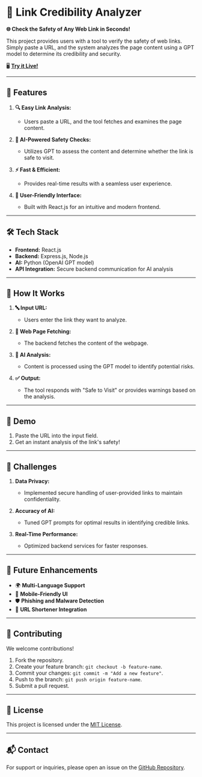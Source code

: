 

# 🔗 Link Credibility Analyzer  

**🌐 Check the Safety of Any Web Link in Seconds!**  

This project provides users with a tool to verify the safety of web links. Simply paste a URL, and the system analyzes the page content using a GPT model to determine its credibility and security.  

🖥️ **[Try it Live!](https://lca-working.vercel.app/)**  

---

## 🚀 Features  

1. **🔍 Easy Link Analysis:**  
   - Users paste a URL, and the tool fetches and examines the page content.  

2. **🤖 AI-Powered Safety Checks:**  
   - Utilizes GPT to assess the content and determine whether the link is safe to visit.  

3. **⚡ Fast & Efficient:**  
   - Provides real-time results with a seamless user experience.  

4. **🌟 User-Friendly Interface:**  
   - Built with React.js for an intuitive and modern frontend.  

---

## 🛠️ Tech Stack  

- **Frontend:** React.js  
- **Backend:** Express.js, Node.js  
- **AI:** Python (OpenAI GPT model)  
- **API Integration:** Secure backend communication for AI analysis  

---

## 🎯 How It Works  

1. **🔤 Input URL:**  
   - Users enter the link they want to analyze.  

2. **📡 Web Page Fetching:**  
   - The backend fetches the content of the webpage.  

3. **🤔 AI Analysis:**  
   - Content is processed using the GPT model to identify potential risks.  

4. **✅ Output:**  
   - The tool responds with "Safe to Visit" or provides warnings based on the analysis.  

---

## 🎥 Demo  

1. Paste the URL into the input field.  
2. Get an instant analysis of the link's safety!  

---

## 🤔 Challenges  

1. **Data Privacy:**  
   - Implemented secure handling of user-provided links to maintain confidentiality.  

2. **Accuracy of AI:**  
   - Tuned GPT prompts for optimal results in identifying credible links.  

3. **Real-Time Performance:**  
   - Optimized backend services for faster responses.  

---

## 🚀 Future Enhancements  

- 🌍 **Multi-Language Support**  
- 📱 **Mobile-Friendly UI**  
- 🛡️ **Phishing and Malware Detection**  
- 🔄 **URL Shortener Integration**  

---

## 🤝 Contributing  

We welcome contributions!  
1. Fork the repository.  
2. Create your feature branch: `git checkout -b feature-name`.  
3. Commit your changes: `git commit -m "Add a new feature"`.  
4. Push to the branch: `git push origin feature-name`.  
5. Submit a pull request.  

---

## 📜 License  

This project is licensed under the [MIT License](LICENSE).  

---

## 📬 Contact  

For support or inquiries, please open an issue on the [GitHub Repository](https://github.com/pkprajapati7402/lca-working).  

